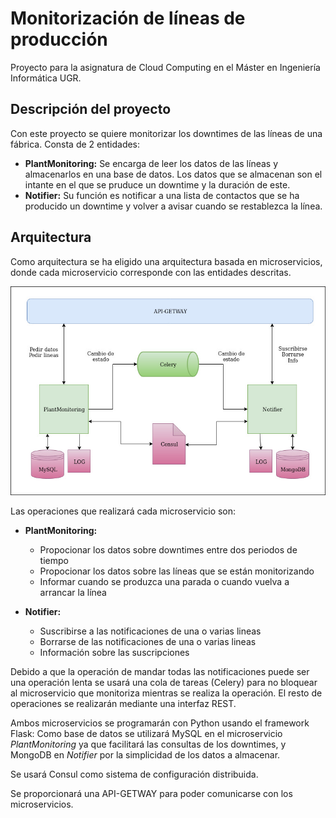 # Monitorización de líneas de producción
Proyecto para la asignatura de Cloud Computing en el Máster en Ingeniería Informática UGR.

## Descripción del proyecto
Con este proyecto se quiere monitorizar los downtimes de las líneas de una fábrica. Consta de 2 entidades:
- **PlantMonitoring:** Se encarga de leer los datos de las líneas y almacenarlos en una base de datos. Los datos que se almacenan son el intante en el que se pruduce un downtime y la duración de este.
- **Notifier:** Su función es notificar a una lista de contactos que se ha producido un downtime y volver a avisar cuando se restablezca la línea.

## Arquitectura
Como arquitectura se ha eligido una arquitectura basada en microservicios, donde cada microservicio corresponde con las entidades descritas.

![arquitectura][imagen]

Las operaciones que realizará cada microservicio son:
- **PlantMonitoring:**
    - Propocionar los datos sobre downtimes entre dos periodos de tiempo
    - Propocionar los datos sobre las líneas que se están monitorizando
    - Informar cuando se produzca una parada o cuando vuelva a arrancar la línea

- **Notifier:**
    - Suscribirse a las notificaciones de una o varias lineas
    - Borrarse de las notificaciones de una o varias lineas
    - Información sobre las suscripciones

Debido a que la operación de mandar todas las notificaciones puede ser una operación lenta se usará una cola de tareas (Celery) para no bloquear al microservicio que monitoriza mientras se realiza la operación. El resto de operaciones se realizarán mediante una interfaz REST.

Ambos microservicios se programarán con Python usando el framework Flask: Como base de datos se utilizará MySQL en el microservicio *PlantMonitoring* ya que facilitará las consultas de los downtimes, y MongoDB en *Notifier* por la simplicidad de los datos a almacenar.

Se usará Consul como sistema de configuración distribuida.

Se proporcionará una API-GETWAY para poder comunicarse con los microservicios.

[imagen]:/docs/img/MicroServices.jpg